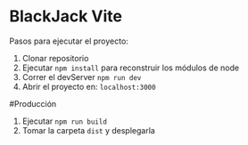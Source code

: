 # BlackJack Vite

Pasos para ejecutar el proyecto:

1. Clonar repositorio
2. Ejecutar ```npm install``` para reconstruir los módulos de node
3. Correr el devServer ```npm run dev```
4. Abrir el proyecto en: ```localhost:3000```

#Producción

1. Ejecutar ```npm run build```
2. Tomar la carpeta ```dist``` y desplegarla
